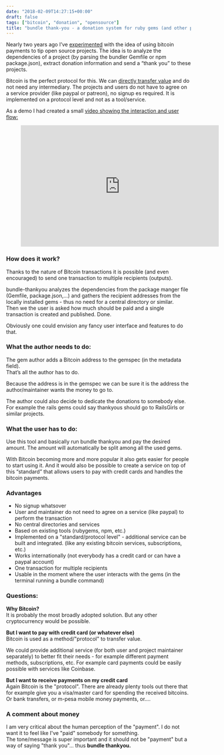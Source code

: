 ```yaml
---
date: "2018-02-09T14:27:15+00:00"
draft: false
tags: ["bitcoin", "donation", "opensource"]
title: "bundle thank-you - a donation system for ruby gems (and other package managers)"
---
```

<p>Nearly two years ago I’ve <a href="https://github.com/bumi/bundler-thankyou">experimented</a> with the idea of using bitcoin payments to tip open source projects. The idea is to analyze the dependencies of a project (by parsing the bundler Gemfile or npm package.json), extract donation information and send a “thank you” to these projects.  <br></p><p>Bitcoin is the perfect protocol for this. We can <a href="http://michaelbumann.com/post/143382258547/online-payments-transfer-value-instead-of">directly transfer value</a> and do not need any intermediary. The projects and users do not have to agree on a service provider (like paypal or patreon), no signup es required. It is implemented on a protocol level and not as a tool/service. <br></p><p>As a demo I had created a small <a href="https://vimeo.com/166398703">video showing the interaction and user flow:</a></p><figure class="tmblr-embed tmblr-full" data-provider="vimeo" data-orig-width="540" data-orig-height="331" data-url="https%3A%2F%2Fvimeo.com%2F166398703"><iframe src="https://player.vimeo.com/video/166398703?title=0&amp;byline=0&amp;portrait=0" title="bundle thankyou" webkitallowfullscreen="" mozallowfullscreen="" allowfullscreen="" width="540" height="331" frameborder="0"></iframe></figure><h3>How does it work?</h3><p>Thanks to the nature of Bitcoin transactions it is possible (and even encouraged) to send one transaction to multiple recipients (outputs).<br></p><p>bundle-thankyou analyzes the dependencies from the package manger file (Gemfile, package.json,...) and gathers the recipient addresses 
from the locally installed gems - thus no need for a central directory 
or similar.<br>
Then we the user is asked how much should be paid and a single transaction is created and published. Done.</p><p>Obviously one could envision any fancy user interface and features to
 do that.</p><h3>What the author needs to do:
</h3><p>The gem author adds a Bitcoin address to the gemspec (in the 
metadata field).<br>That’s all the author has to do.</p><p>Because the address is in the gemspec we can be sure it is the address the author/maintainer wants the money to go to.</p><p>The author could also decide to dedicate the donations to somebody 
else. For example the rails gems could say thankyous should go to 
RailsGirls or similar projects.</p><h3>What the user has to do:</h3><p>Use this tool and basically run bundle thankyou and pay the desired amount. The amount will automatically be split among all the used gems. <br></p><p>With Bitcoin becoming more and more popular it also gets easier for people to start using it. And it would also be possible to create a service on top of this “standard” that allows users to pay with credit cards and handles the bitcoin payments.</p><h3>Advantages</h3><ul><li>No signup whatsover</li><li>User and maintainer do not need to agree on a service (like paypal) to perform the transaction</li><li>No central directories and services</li><li>Based on existing tools (rubygems, npm, etc.)</li><li>Implemented on a "standard/protocol level" - additional service can be built and integrated. (like any existing bitcoin services, subscriptions, etc.)</li><li>Works internationally (not everybody has a credit card or can have a paypal account)</li><li>One transaction for multiple recipients</li><li>Usable in the moment where the user interacts with the gems (in the terminal running a bundle command)</li></ul><h3>Questions:</h3><p><b>Why Bitcoin?</b><br>It is probably the most broadly adopted solution. But any other cryptocurrency would be possible. <br></p><p><b>But I want to pay with credit card (or whatever else)</b><br>Bitcoin is used as a method/"protocol" to transfer value.</p><p>We could provide additional service (for both user and project maintainer separately) to better fit their needs - for example different payment methods, subscriptions, etc. For example card payments could be easily possible with services like Coinbase.</p><p><b>But I want to receive payments on my credit card</b><br>Again Bitcoin is the "protocol". There are already plenty tools out there that for example give you a visa/master card for spending the received bitcoins. Or bank transfers, or m-pesa mobile money payments, or....</p><h3>A comment about money</h3><p>I am very critical about the human perception of the "payment". I do not want it to feel like I've "paid" somebody for something.<br>The tone/message is super important and it should not be "payment" but a way of saying "thank you"... thus <b>bundle thankyou.</b></p>